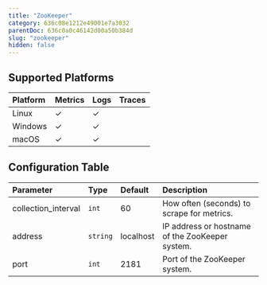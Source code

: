 ```yaml
---
title: "ZooKeeper"
category: 636c08e1212e49001e7a3032
parentDoc: 636c0a0c46142d00a50b384d
slug: "zookeeper"
hidden: false
---
```

## Supported Platforms

| Platform | Metrics | Logs | Traces |
| :------- | :------ | :--- | :----- |
| Linux    | ✓       | ✓    |        |
| Windows  | ✓       | ✓    |        |
| macOS    | ✓       | ✓    |        |

## Configuration Table

| Parameter           | Type     | Default   | Description                                     |
| :------------------ | :------- | :-------- | :---------------------------------------------- |
| collection_interval | `int`    | 60        | How often (seconds) to scrape for metrics.      |
| address             | `string` | localhost | IP address or hostname of the ZooKeeper system. |
| port                | `int`    | 2181      | Port of the ZooKeeper system.                   |
